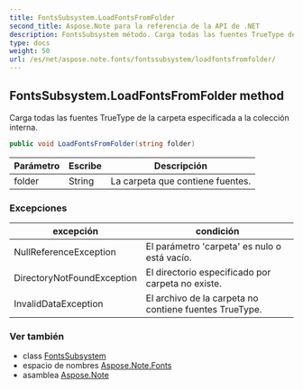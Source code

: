 ```yaml
---
title: FontsSubsystem.LoadFontsFromFolder
second_title: Aspose.Note para la referencia de la API de .NET
description: FontsSubsystem método. Carga todas las fuentes TrueType de la carpeta especificada a la colección interna.
type: docs
weight: 50
url: /es/net/aspose.note.fonts/fontssubsystem/loadfontsfromfolder/
---
```

## FontsSubsystem.LoadFontsFromFolder method

Carga todas las fuentes TrueType de la carpeta especificada a la colección interna.

```csharp
public void LoadFontsFromFolder(string folder)
```

| Parámetro | Escribe | Descripción |
| --- | --- | --- |
| folder | String | La carpeta que contiene fuentes. |

### Excepciones

| excepción | condición |
| --- | --- |
| NullReferenceException | El parámetro 'carpeta' es nulo o está vacío. |
| DirectoryNotFoundException | El directorio especificado por carpeta no existe. |
| InvalidDataException | El archivo de la carpeta no contiene fuentes TrueType. |

### Ver también

* class [FontsSubsystem](../)
* espacio de nombres [Aspose.Note.Fonts](../../fontssubsystem/)
* asamblea [Aspose.Note](../../../)


